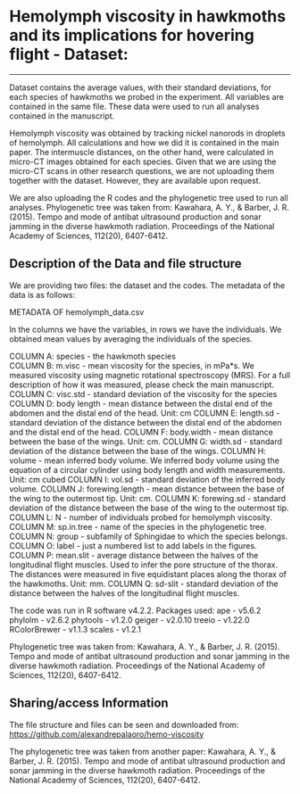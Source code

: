 # Hemolymph viscosity in hawkmoths and its implications for hovering flight - Dataset:
---

Dataset contains the average values, with their standard deviations, for each species of hawkmoths we probed in the experiment. All variables are contained in the same file. These data were used to run all analyses contained in the manuscript.

Hemolymph viscosity was obtained by tracking nickel nanorods in droplets of hemolymph. All calculations and how we did it is contained in the main paper. The intermuscle distances, on the other hand, were calculated in micro-CT images obtained for each species. Given that we are using the micro-CT scans in other research questions, we are not uploading them together with the dataset. However, they are available upon request.  

We are also uploading the R codes and the phylogenetic tree used to run all analyses.
Phylogenetic tree was taken from: 
Kawahara, A. Y., & Barber, J. R. (2015). Tempo and mode of antibat ultrasound production and sonar jamming in the diverse hawkmoth radiation. Proceedings of the National Academy of Sciences, 112(20), 6407-6412.

## Description of the Data and file structure

We are providing two files: the dataset and the codes. 
The metadata of the data is as follows:

METADATA OF hemolymph_data.csv

In the columns we have the variables, in rows we have the individuals. We obtained mean values by averaging the individuals of the species.

COLUMN A: species - the hawkmoth species <br>
COLUMN B: m.visc - mean viscosity for the species, in mPa*s. We measured viscosity using magnetic rotational spectroscopy (MRS). For a full description of how it was measured, please check the main manuscript.
COLUMN C: visc.std - standard deviation of the viscosity for the species
COLUMN D: body length - mean distance between the distal end of the abdomen and the distal end of the head. Unit: cm
COLUMN E: length.sd - standard deviation of the distance between the distal end of the abdomen and the distal end of the head.
COLUMN F: body.width - mean distance between the base of the wings. Unit: cm.
COLUMN G: width.sd - standard deviation of the distance between the base of the wings. 
COLUMN H: volume - mean inferred body volume. We inferred body volume using the equation of a circular cylinder using body length and width measurements. Unit: cm cubed
COLUMN I: vol.sd - standard deviation of the inferred body volume.
COLUMN J: forewing.length - mean distance between the base of the wing to the outermost tip. Unit: cm.
COLUMN K: forewing.sd - standard deviation of the distance between the base of the wing to the outermost tip.
COLUMN L: N - number of individuals probed for hemolymph viscosity.
COLUMN M: sp.in.tree - name of the species in the phylogenetic tree.
COLUMN N: group - subfamily of Sphingidae to which the species belongs.
COLUMN O: label - just a numbered list to add labels in the figures.
COLUMN P: mean.slit - average distance between the halves of the longitudinal flight muscles. Used to infer the pore structure of the thorax. The distances were measured in five equidistant places along the thorax of the hawkmoths. Unit: mm.
COLUMN Q: sd-slit - standard deviation of the distance between the halves of the longitudinal flight muscles.

The code was run in R software v4.2.2.
Packages used:
ape - v5.6.2
phylolm - v2.6.2
phytools - v1.2.0
geiger - v2.0.10
treeio - v1.22.0
RColorBrewer - v1.1.3
scales - v1.2.1

Phylogenetic tree was taken from:
Kawahara, A. Y., & Barber, J. R. (2015). Tempo and mode of antibat ultrasound production and sonar jamming in the diverse hawkmoth radiation. Proceedings of the National Academy of Sciences, 112(20), 6407-6412.


## Sharing/access Information

The file structure and files can be seen and downloaded from:
https://github.com/alexandrepalaoro/hemo-viscosity 

The phylogenetic tree was taken from another paper:
Kawahara, A. Y., & Barber, J. R. (2015). Tempo and mode of antibat ultrasound production and sonar jamming in the diverse hawkmoth radiation. Proceedings of the National Academy of Sciences, 112(20), 6407-6412.
